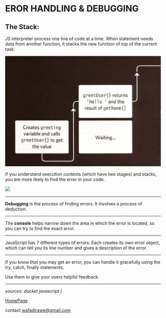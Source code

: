 # EROR HANDLING & DEBUGGING

## The Stack:

JS interpreter process one line of code at a  time. When statement needs data from another function, it stacks the new function of top of the current task.

![](../stack.png)



If you understand execution contexts (which have two
stages) and stacks, you are more likely to find the error in your code.


![](https://bugfender.com/wp-content/uploads/2020/11/Featured-scaled.jpg)

***

**Debugging** is the process of finding errors. It involves a process of deduction.

***

The **console** helps narrow down the area in which the
error is located, so you can try to find the exact error.
 
 ***

JavaScript has 7 different types of errors. Each creates its own error object, which can tell you its line number and gives a description of the error.


***

If you know that you may get an error, you can handle
it gracefully using the try, catch, finally statements.


Use them to give your users helpful feedback.

***



*sources:*
*ducket javascript |*

[HomePage](https://wafaankoush99.github.io/Reading-Notes/READMEcode201.html)  


contact wafadirawe@gmail.com